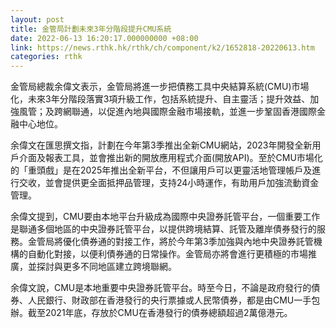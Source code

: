 ```yaml
---
layout: post
title: 金管局計劃未來3年分階段提升CMU系統
date: 2022-06-13 16:20:17.000000000 +08:00
link: https://news.rthk.hk/rthk/ch/component/k2/1652818-20220613.htm
categories: rthk
---
```


金管局總裁余偉文表示，金管局將進一步把債務工具中央結算系統(CMU)市場化，未來3年分階段落實3項升級工作，包括系統提升、自主靈活；提升效益、加強風管；及跨網聯通，以促進內地與國際金融市場接軌，並進一步鞏固香港國際金融中心地位。

余偉文在匯思撰文指，計劃在今年第3季推出全新CMU網站，2023年開發全新用戶介面及報表工具，並會推出新的開放應用程式介面(開放API)。至於CMU市場化的「重頭戲」是在2025年推出全新平台，不但讓用戶可以更靈活地管理帳戶及進行交收，並會提供更全面抵押品管理，支持24小時運作，有助用戶加強流動資金管理。

余偉文提到，CMU要由本地平台升級成為國際中央證券託管平台，一個重要工作是聯通多個地區的中央證券託管平台，以提供跨境結算、託管及離岸債券發行的服務。金管局將優化債券通的對接工作，將於今年第3季加強與內地中央證券託管機構的自動化對接，以便利債券通的日常操作。金管局亦將會進行更積極的市場推廣，並探討與更多不同地區建立跨境聯網。

余偉文說，CMU是本地重要中央證券託管平台。時至今日，不論是政府發行的債券、人民銀行、財政部在香港發行的央行票據或人民幣債券，都是由CMU一手包辦。截至2021年底，存放於CMU在香港發行的債券總額超過2萬億港元。
